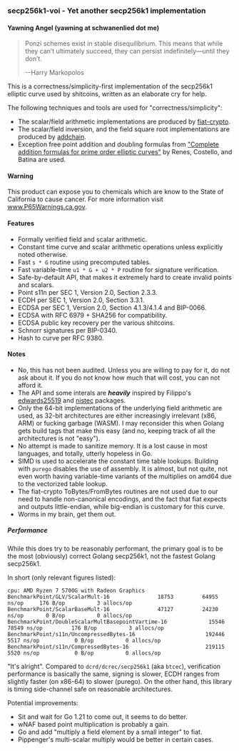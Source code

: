 ### secp256k1-voi - Yet another secp256k1 implementation
#### Yawning Angel (yawning at schwanenlied dot me)

> Ponzi schemes exist in stable disequilibrium. This means that while
> they can’t ultimately succeed, they can persist indefinitely—until
> they don’t.
>
> --Harry Markopolos

This is a correctness/simplicity-first implementation of the secp256k1
elliptic curve used by shitcoins, written as an elaborate cry for help.

The following techniques and tools are used for "correctness/simplicity":
- The scalar/field arithmetic implementations are produced by [fiat-crypto][1].
- The scalar/field inversion, and the field square root implementations
are produced by [addchain][2].
- Exception free point addition and doubling formulas from
["Complete addition formulas for prime order elliptic curves"][3] by
Renes, Costello, and Batina are used.

#### Warning

This product can expose you to chemicals which are know to the State of
California to cause cancer.  For more information visit www.P65Warnings.ca.gov.

#### Features

- Formally verified field and scalar arithmetic.
- Constant time curve and scalar arithmetic operations unless explicitly
noted otherwise.
- Fast `s * G` routine using precomputed tables.
- Fast variable-time `u1 * G + u2 * P` routine for signature verification.
- Safe-by-default API, that makes it extremely hard to create invalid points
and scalars.
- Point s11n per SEC 1, Version 2.0, Section 2.3.3.
- ECDH per SEC 1, Version 2.0, Section 3.3.1.
- ECDSA per SEC 1, Version 2.0, Section 4.1.3/4.1.4 and BIP-0066.
- ECDSA with RFC 6979 + SHA256 for compatibility.
- ECDSA public key recovery per the various shitcoins.
- Schnorr signatures per BIP-0340.
- Hash to curve per RFC 9380.

#### Notes

- No, this has not been audited.  Unless you are willing to pay for it,
do not ask about it.  If you do not know how much that will cost, you
can not afford it.
- The API and some interals are ***heavily*** inspired by
Filippo's [edwards25519][4] and [nistec][5] packages.
- Only the 64-bit implementations of the underlying field arithmetic are
used, as 32-bit architectures are either increasingly irrelevant (x86, ARM)
or fucking garbage (WASM).  I may reconsider this when Golang gets build
tags that make this easy (and no, keeping track of all the architectures
is not "easy").
- No attempt is made to sanitize memory.  It is a lost cause in most
languages, and totally, utterly hopeless in Go.
- SIMD is used to accelerate the constant time table lookups.  Building
with `purego` disables the use of assembly.  It is almost, but not
quite, not even worth having variable-time variants of the multiplies
on amd64 due to the vectorized table lookup.
- The fiat-crypto ToBytes/FromBytes routines are not used due to our
need to handle non-canonical encodings, and the fact that fiat expects
and outputs little-endian, while big-endian is customary for this curve.
- Worms in my brain, get them out.

##### Performance

While this does try to be reasonably performant, the primary goal is to
be the most (obviously) correct Golang secp256k1, not the fastest Golang
secp256k1.

In short (only relevant figures listed):
```
cpu: AMD Ryzen 7 5700G with Radeon Graphics
BenchmarkPoint/GLV/ScalarMult-16          	   18753	     64955 ns/op     176 B/op	       3 allocs/op
BenchmarkPoint/ScalarBaseMult-16          	   47127	     24230 ns/op       0 B/op	       0 allocs/op
BenchmarkPoint/DoubleScalarMultBasepointVartime-16         	   15546	     78549 ns/op	     176 B/op	       3 allocs/op
BenchmarkPoint/s11n/UncompressedBytes-16                   	  192446	      5517 ns/op	       0 B/op	       0 allocs/op
BenchmarkPoint/s11n/CompressedBytes-16                     	  219115	      5520 ns/op	       0 B/op	       0 allocs/op
```

"It's alright".  Compared to `dcrd/dcrec/secp256k1` (aka `btcec`),
verification performance is basically the same, signing is slower, ECDH
ranges from slightly faster (on x86-64) to slower (purego).  On the other
hand, this library is timing side-channel safe on reasonable architectures.

Potential improvements:
- Sit and wait for Go 1.21 to come out, it seems to do better.
- wNAF based point multiplication is probably a gain.
- Go and add "multiply a field element by a small integer" to fiat.
- Pippenger's multi-scalar multiply would be better in certain cases.

[1]: https://github.com/mit-plv/fiat-crypto
[2]: https://github.com/mmcloughlin/addchain
[3]: https://eprint.iacr.org/2015/1060.pdf
[4]: https://pkg.go.dev/filippo.io/edwards25519
[5]: https://pkg.go.dev/filippo.io/nistec